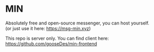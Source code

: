 # MIN
Absolutely free and open-source messenger, you can host yourself.  
(or just use it here: https://msg-min.xyz)  

This repo is server only. You can find client here: https://github.com/gooseDes/min-frontend